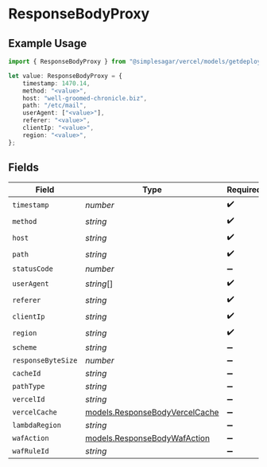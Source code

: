 # ResponseBodyProxy

## Example Usage

```typescript
import { ResponseBodyProxy } from "@simplesagar/vercel/models/getdeploymenteventsop.js";

let value: ResponseBodyProxy = {
    timestamp: 1470.14,
    method: "<value>",
    host: "well-groomed-chronicle.biz",
    path: "/etc/mail",
    userAgent: ["<value>"],
    referer: "<value>",
    clientIp: "<value>",
    region: "<value>",
};
```

## Fields

| Field                                                                  | Type                                                                   | Required                                                               | Description                                                            |
| ---------------------------------------------------------------------- | ---------------------------------------------------------------------- | ---------------------------------------------------------------------- | ---------------------------------------------------------------------- |
| `timestamp`                                                            | *number*                                                               | :heavy_check_mark:                                                     | N/A                                                                    |
| `method`                                                               | *string*                                                               | :heavy_check_mark:                                                     | N/A                                                                    |
| `host`                                                                 | *string*                                                               | :heavy_check_mark:                                                     | N/A                                                                    |
| `path`                                                                 | *string*                                                               | :heavy_check_mark:                                                     | N/A                                                                    |
| `statusCode`                                                           | *number*                                                               | :heavy_minus_sign:                                                     | N/A                                                                    |
| `userAgent`                                                            | *string*[]                                                             | :heavy_check_mark:                                                     | N/A                                                                    |
| `referer`                                                              | *string*                                                               | :heavy_check_mark:                                                     | N/A                                                                    |
| `clientIp`                                                             | *string*                                                               | :heavy_check_mark:                                                     | N/A                                                                    |
| `region`                                                               | *string*                                                               | :heavy_check_mark:                                                     | N/A                                                                    |
| `scheme`                                                               | *string*                                                               | :heavy_minus_sign:                                                     | N/A                                                                    |
| `responseByteSize`                                                     | *number*                                                               | :heavy_minus_sign:                                                     | N/A                                                                    |
| `cacheId`                                                              | *string*                                                               | :heavy_minus_sign:                                                     | N/A                                                                    |
| `pathType`                                                             | *string*                                                               | :heavy_minus_sign:                                                     | N/A                                                                    |
| `vercelId`                                                             | *string*                                                               | :heavy_minus_sign:                                                     | N/A                                                                    |
| `vercelCache`                                                          | [models.ResponseBodyVercelCache](../models/responsebodyvercelcache.md) | :heavy_minus_sign:                                                     | N/A                                                                    |
| `lambdaRegion`                                                         | *string*                                                               | :heavy_minus_sign:                                                     | N/A                                                                    |
| `wafAction`                                                            | [models.ResponseBodyWafAction](../models/responsebodywafaction.md)     | :heavy_minus_sign:                                                     | N/A                                                                    |
| `wafRuleId`                                                            | *string*                                                               | :heavy_minus_sign:                                                     | N/A                                                                    |